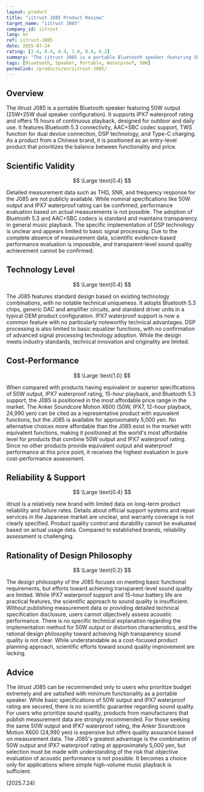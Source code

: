 ```yaml
---
layout: product
title: "iitrust J085 Product Review"
target_name: "iitrust J085"
company_id: iitrust
lang: en
ref: iitrust-J085
date: 2025-07-24
rating: [2.4, 0.4, 0.4, 1.0, 0.4, 0.2]
summary: "The iitrust J085 is a portable Bluetooth speaker featuring 50W output with IPX7 waterproof rating. While it offers a reasonable choice for budget-conscious users, technical advancement and detailed measurement data cannot be expected."
tags: [Bluetooth, Speaker, Portable, Waterproof, 50W]
permalink: /products/en/iitrust-J085/
---
```


## Overview

The iitrust J085 is a portable Bluetooth speaker featuring 50W output (25W+25W dual speaker configuration). It supports IPX7 waterproof rating and offers 15 hours of continuous playback, designed for outdoor and daily use. It features Bluetooth 5.3 connectivity, AAC+SBC codec support, TWS function for dual device connection, DSP technology, and Type-C charging. As a product from a Chinese brand, it is positioned as an entry-level product that prioritizes the balance between functionality and price.

## Scientific Validity

$$ \Large \text{0.4} $$

Detailed measurement data such as THD, SNR, and frequency response for the J085 are not publicly available. While nominal specifications like 50W output and IPX7 waterproof rating can be confirmed, performance evaluation based on actual measurements is not possible. The adoption of Bluetooth 5.3 and AAC+SBC codecs is standard and maintains transparency in general music playback. The specific implementation of DSP technology is unclear and appears limited to basic signal processing. Due to the complete absence of measurement data, scientific evidence-based performance evaluation is impossible, and transparent-level sound quality achievement cannot be confirmed.

## Technology Level

$$ \Large \text{0.4} $$

The J085 features standard design based on existing technology combinations, with no notable technical uniqueness. It adopts Bluetooth 5.3 chips, generic DAC and amplifier circuits, and standard driver units in a typical OEM product configuration. IPX7 waterproof support is now a common feature with no particularly noteworthy technical advantages. DSP processing is also limited to basic equalizer functions, with no confirmation of advanced signal processing technology adoption. While the design meets industry standards, technical innovation and originality are limited.

## Cost-Performance

$$ \Large \text{1.0} $$

When compared with products having equivalent or superior specifications of 50W output, IPX7 waterproof rating, 15-hour playback, and Bluetooth 5.3 support, the J085 is positioned in the most affordable price range in the market. The Anker Soundcore Motion X600 (50W, IPX7, 12-hour playback, 24,990 yen) can be cited as a representative product with equivalent functions, but the J085 is available for approximately 5,000 yen. No alternative choices more affordable than the J085 exist in the market with equivalent functions, making it positioned at the world's most affordable level for products that combine 50W output and IPX7 waterproof rating. Since no other products provide equivalent output and waterproof performance at this price point, it receives the highest evaluation in pure cost-performance assessment.

## Reliability & Support

$$ \Large \text{0.4} $$

iitrust is a relatively new brand with limited data on long-term product reliability and failure rates. Details about official support systems and repair services in the Japanese market are unclear, and warranty coverage is not clearly specified. Product quality control and durability cannot be evaluated based on actual usage data. Compared to established brands, reliability assessment is challenging.

## Rationality of Design Philosophy

$$ \Large \text{0.2} $$

The design philosophy of the J085 focuses on meeting basic functional requirements, but efforts toward achieving transparent-level sound quality are limited. While IPX7 waterproof support and 15-hour battery life are practical features, the scientific approach to sound quality is insufficient. Without publishing measurement data or providing detailed technical specification disclosure, users cannot objectively assess acoustic performance. There is no specific technical explanation regarding the implementation method for 50W output or distortion characteristics, and the rational design philosophy toward achieving high transparency sound quality is not clear. While understandable as a cost-focused product planning approach, scientific efforts toward sound quality improvement are lacking.

## Advice

The iitrust J085 can be recommended only to users who prioritize budget extremely and are satisfied with minimum functionality as a portable speaker. While basic specifications of 50W output and IPX7 waterproof rating are secured, there is no scientific guarantee regarding sound quality. For users who prioritize sound quality, products from manufacturers that publish measurement data are strongly recommended. For those seeking the same 50W output and IPX7 waterproof rating, the Anker Soundcore Motion X600 (24,990 yen) is expensive but offers quality assurance based on measurement data. The J085's greatest advantage is the combination of 50W output and IPX7 waterproof rating at approximately 5,000 yen, but selection must be made with understanding of the risk that objective evaluation of acoustic performance is not possible. It becomes a choice only for applications where simple high-volume music playback is sufficient.

(2025.7.24)